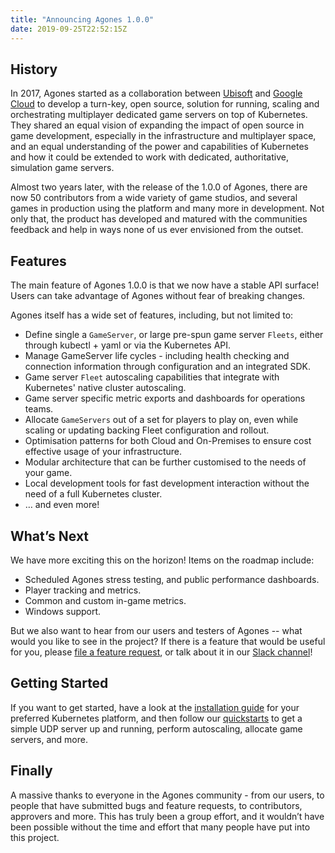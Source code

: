 ```yaml
---
title: "Announcing Agones 1.0.0"
date: 2019-09-25T22:52:15Z
---
```


## History

In 2017, Agones started as a collaboration between [Ubisoft](https://www.ubisoft.com) and 
[Google Cloud](https://cloud.google.com/) to develop a turn-key, open source, solution for running, scaling and
orchestrating multiplayer dedicated game servers on top of Kubernetes. They shared an equal vision of expanding the
impact of open source in game development, especially in the infrastructure and multiplayer space, and an equal 
understanding of the power and capabilities of Kubernetes and how it could be extended to work with dedicated, 
authoritative, simulation game servers.

Almost two years later, with the release of the 1.0.0 of Agones, there are now 50 contributors from a wide variety of
game studios, and several games in production using the platform and many more in development. Not only that, the
product has developed and matured with the communities feedback and help in ways none of us ever envisioned from the
outset.

## Features

The main feature of Agones 1.0.0 is that we now have a stable API surface! Users can take advantage of Agones without 
fear of breaking changes.

Agones itself has a wide set of features, including, but not limited to:

*   Define single a `GameServer`, or large pre-spun game server `Fleets`, either through kubectl + yaml or via the 
    Kubernetes API.
*   Manage GameServer life cycles - including health checking and connection information through configuration and an
    integrated SDK.
*   Game server `Fleet` autoscaling capabilities that integrate with Kubernetes' native cluster autoscaling.
*   Game server specific metric exports and dashboards for operations teams.
*   Allocate `GameServers` out of a set for players to play on, even while scaling or updating backing Fleet
    configuration and rollout.
*   Optimisation patterns for both Cloud and On-Premises to ensure cost effective usage of your infrastructure.
*   Modular architecture that can be further customised to the needs of your game.
*   Local development tools for fast development interaction without the need of a full Kubernetes cluster.
*   … and even more!

## What’s Next

We have more exciting this on the horizon! Items on the roadmap include:

*   Scheduled Agones stress testing, and public performance dashboards.
*   Player tracking and metrics.
*   Common and custom in-game metrics.
*   Windows support.

But we also want to hear from our users and testers of Agones -- what would you like to see in the project? If there
is a feature that would be useful for you, please 
[file a feature request](https://github.com/googleforgames/agones/issues/new?assignees=&labels=kind%2Ffeature&template=feature_request.md&title=),
or talk about it in our
[Slack channel](https://join.slack.com/t/agones/shared_invite/enQtMzE5NTE0NzkyOTk1LWQ2ZmY1Mjc4ZDQ4NDJhOGYxYTY2NTY0NjUwNjliYzVhMWFjYjMxM2RlMjg3NGU0M2E0YTYzNDIxNDMyZGNjMjU)!

## Getting Started

If you want to get started, have a look at the [installation guide](https://agones.dev/site/docs/installation/) for
your preferred Kubernetes platform, and then follow our [quickstarts](https://agones.dev/site/docs/getting-started/) to
get a simple UDP server up and running, perform autoscaling, allocate game servers, and more.

## Finally

A massive thanks to everyone in the Agones community - from our users, to people that have submitted bugs and feature
requests, to contributors, approvers and more. This has truly been a group effort, and it wouldn’t have been
possible without the time and effort that many people have put into this project.

